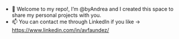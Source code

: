 - 👋 Welcome to my repo!, I’m @byAndrea and I created this space to share my personal projects with you.
- 📫 You can contact me through LinkedIn if you like -> https://www.linkedin.com/in/avfaundez/ 

<!---
byAndrea/byAndrea is a ✨ special ✨ repository because its `README.md` (this file) appears on your GitHub profile.
You can click the Preview link to take a look at your changes.
--->
